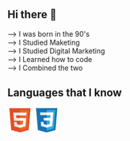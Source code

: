 ## Hi there 👋 ##

--> I was born in the 90's <br>
--> I Studied Maketing <br>
--> I Studied Digital Marketing <br>
--> I Learned how to code <br>
--> I Combined the two <br>

## Languages that I know ##

<div>
  <img style="margin-right:90" width="50" height="50" src='https://raw.githubusercontent.com/devicons/devicon/master/icons/html5/html5-original.svg'>
  <img width="50" height="50" src='https://raw.githubusercontent.com/devicons/devicon/master/icons/css3/css3-original.svg'>
</div>

